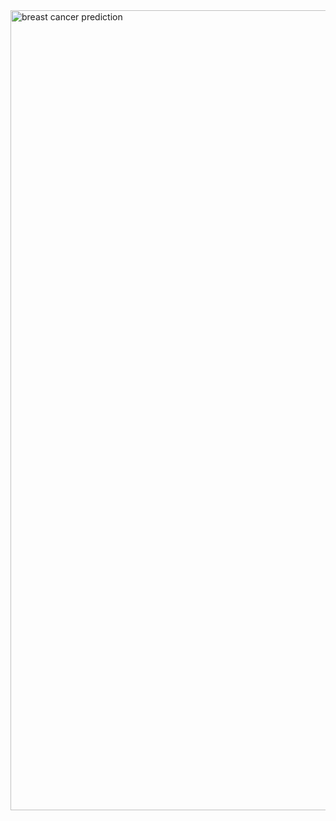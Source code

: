 <img width="1280" alt="breast cancer prediction" src="https://github.com/user-attachments/assets/c5a303d5-008c-480d-b866-37db5f104f1c">
